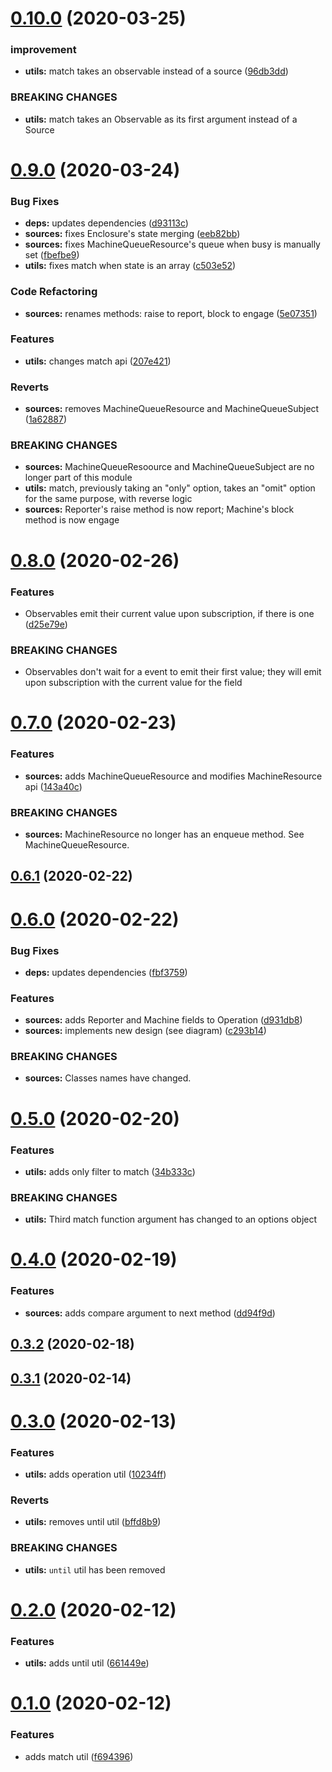 # [0.10.0](https://github.com/rafamel/supersour/compare/v0.9.0...v0.10.0) (2020-03-25)


### improvement

* **utils:** match takes an observable instead of a source ([96db3dd](https://github.com/rafamel/supersour/commit/96db3ddcd53e47bf0ea6644f0346baa349a75f15))


### BREAKING CHANGES

* **utils:** match takes an Observable as its first argument instead of a Source



# [0.9.0](https://github.com/rafamel/supersour/compare/v0.8.0...v0.9.0) (2020-03-24)


### Bug Fixes

* **deps:** updates dependencies ([d93113c](https://github.com/rafamel/supersour/commit/d93113cd3a6574ff47c75723bf3cbce388aedce9))
* **sources:** fixes Enclosure's state merging ([eeb82bb](https://github.com/rafamel/supersour/commit/eeb82bb0e3d33b69646ffb3a29e4b1ad3f63e6b5))
* **sources:** fixes MachineQueueResource's queue when busy is manually set ([fbefbe9](https://github.com/rafamel/supersour/commit/fbefbe960f54c7396de650b5a9b905b821a13898))
* **utils:** fixes match when state is an array ([c503e52](https://github.com/rafamel/supersour/commit/c503e5224fc4a37c32217b1bd27d63fe1691cb10))


### Code Refactoring

* **sources:** renames methods: raise to report, block to engage ([5e07351](https://github.com/rafamel/supersour/commit/5e073511334b6e94caa994f8ed033fd31e9fe688))


### Features

* **utils:** changes match api ([207e421](https://github.com/rafamel/supersour/commit/207e4218a31d45c04586483ab60da6098c223f90))


### Reverts

* **sources:** removes MachineQueueResource and MachineQueueSubject ([1a62887](https://github.com/rafamel/supersour/commit/1a62887d923e631717f1943264fc0650a6c74f91))


### BREAKING CHANGES

* **sources:** MachineQueueResoource and MachineQueueSubject are no longer part of this module
* **utils:** match, previously taking an "only" option, takes an "omit" option for the same
purpose, with reverse logic
* **sources:** Reporter's raise method is now report; Machine's block method is now engage



# [0.8.0](https://github.com/rafamel/supersour/compare/v0.7.0...v0.8.0) (2020-02-26)


### Features

* Observables emit their current value upon subscription, if there is one ([d25e79e](https://github.com/rafamel/supersour/commit/d25e79e094296f9e59b605096f87ed80156120f3))


### BREAKING CHANGES

* Observables don't wait for a event to emit their first value; they will emit upon
subscription with the current value for the field



# [0.7.0](https://github.com/rafamel/supersour/compare/v0.6.1...v0.7.0) (2020-02-23)


### Features

* **sources:** adds MachineQueueResource and modifies MachineResource api ([143a40c](https://github.com/rafamel/supersour/commit/143a40c2a675b946ac856d769d14920b1e30f8c6))


### BREAKING CHANGES

* **sources:** MachineResource no longer has an enqueue method. See MachineQueueResource.



## [0.6.1](https://github.com/rafamel/supersour/compare/v0.6.0...v0.6.1) (2020-02-22)



# [0.6.0](https://github.com/rafamel/supersour/compare/v0.5.0...v0.6.0) (2020-02-22)


### Bug Fixes

* **deps:** updates dependencies ([fbf3759](https://github.com/rafamel/supersour/commit/fbf3759b907a718e252df3cb9eff74d916b94ef7))


### Features

* **sources:** adds Reporter and Machine fields to Operation ([d931db8](https://github.com/rafamel/supersour/commit/d931db863f4b258dcdcb46db03dafc4e5763e289))
* **sources:** implements new design (see diagram) ([c293b14](https://github.com/rafamel/supersour/commit/c293b14a933a75ab47f953efbd8412035e43d9cd))


### BREAKING CHANGES

* **sources:** Classes names have changed.



# [0.5.0](https://github.com/rafamel/supersour/compare/v0.4.0...v0.5.0) (2020-02-20)


### Features

* **utils:** adds only filter to match ([34b333c](https://github.com/rafamel/supersour/commit/34b333c9fb2f1fffc35c548dfc359114af1d2504))


### BREAKING CHANGES

* **utils:** Third match function argument has changed to an options object



# [0.4.0](https://github.com/rafamel/supersour/compare/v0.3.2...v0.4.0) (2020-02-19)


### Features

* **sources:** adds compare argument to next method ([dd94f9d](https://github.com/rafamel/supersour/commit/dd94f9dd8018ea415df5a719df229a87ae069f1c))



## [0.3.2](https://github.com/rafamel/supersour/compare/v0.3.1...v0.3.2) (2020-02-18)



## [0.3.1](https://github.com/rafamel/supersour/compare/v0.3.0...v0.3.1) (2020-02-14)



# [0.3.0](https://github.com/rafamel/supersour/compare/v0.2.0...v0.3.0) (2020-02-13)


### Features

* **utils:** adds operation util ([10234ff](https://github.com/rafamel/supersour/commit/10234ff5dc0d23f8b6f9c41d40fbcdf832ff9920))


### Reverts

* **utils:** removes until util ([bffd8b9](https://github.com/rafamel/supersour/commit/bffd8b9269b55d7b17aa2334dda0fba019a3c66b))


### BREAKING CHANGES

* **utils:** `until` util has been removed



# [0.2.0](https://github.com/rafamel/supersour/compare/v0.1.0...v0.2.0) (2020-02-12)


### Features

* **utils:** adds until util ([661449e](https://github.com/rafamel/supersour/commit/661449e99470fbe6119a1c1f3ea0604adc75129a))



# [0.1.0](https://github.com/rafamel/supersour/compare/v0.0.1...v0.1.0) (2020-02-12)


### Features

* adds match util ([f694396](https://github.com/rafamel/supersour/commit/f6943969b784b109953068f0cc2e73b8e1fec34d))



